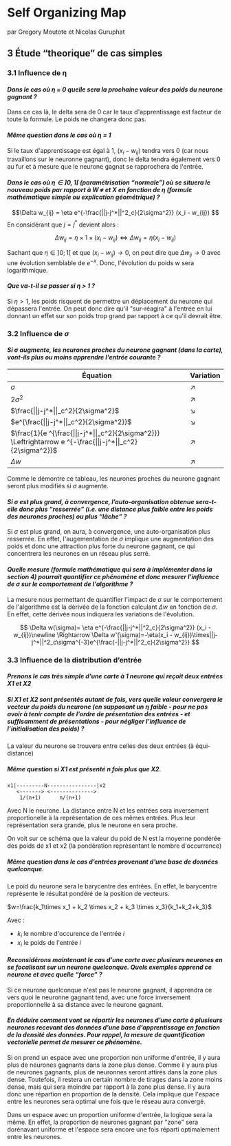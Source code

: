 # Self Organizing Map

par Gregory Moutote et Nicolas Guruphat 

## 3 Étude “theorique” de cas simples

### 3.1 Influence de η

#### *Dans le cas où η = 0 quelle sera la prochaine valeur des poids du neurone gagnant ?*

Dans ce cas là, le delta sera de 0 car le taux d'apprentissage est facteur de toute la formule. Le poids ne changera donc pas.

#### *Même question dans le cas où η = 1*

Si le taux d'apprentissage est égal à 1, $(x_i - w_{ij})$ tendra vers 0 (car nous travaillons sur le neuronne gagnant), donc le delta tendra également vers 0 au fur et à mesure que le neurone gagnat se rapprochera de l'entrée.

#### *Dans le cas où $η ∈]0, 1[$ (paramétrisation “normale”) où se situera le nouveau poids par rapport à W∗ et X en fonction de η (formule mathématique simple ou explication géométrique) ?*

$$\Delta w_{ij} = \eta e^{-\frac{||j-j^*||^2_c}{2\sigma^2}} (x_i - w_{ij})
$$
En considérant que $j = j^*$ devient alors :

$$
\Delta w_{ij} =  \eta \times 1 \times (x_i - w_{ij})
\Leftrightarrow \Delta w_{ij} = \eta (x_i - w_{ij})
$$

Sachant que $\eta \in ]0;1[$ et que $(x_i - w_{ij}) {\rightarrow} 0$, on peut dire que $\Delta w_{ij}\rightarrow 0$ avec une évolution semblable de $e^{-x}$. Donc, l'évolution du poids $w$ sera logarithmique.

#### *Que va-t-il se passer si η > 1 ?*

Si $\eta > 1$, les poids risquent de permettre un déplacement du neurone qui dépassera l'entrée. On peut donc dire qu'il "sur-réagira" à l'entrée en lui donnant un effet sur son poids trop grand par rapport à ce qu'il devrait être. 

### 3.2 Influence de $\sigma$

#### *Si $\sigma$ augmente, les neurones proches du neurone gagnant (dans la carte), vont-ils plus ou moins apprendre l'entrée courante ?*



| Équation  | Variation |
|-----------|-----------|
| $\sigma$    | $\nearrow$  |
| $2\sigma^2$ | $\nearrow$  |
| $\frac{\|\|j-j^*\|\|_c^2}{2\sigma^2}$ |$\searrow$ |
| $e^{\frac{\|\|j-j^*\|\|_c^2}{2\sigma^2}}$         | $\searrow$  |
| $\frac{1}{e ^{\frac{\|\|j-j^*\|\|_c^2}{2\sigma^2}}} \Leftrightarrow e ^{-\frac{\|\|j-j^*\|\|_c^2}{2\sigma^2}}$          | $\nearrow$  |
|   $\Delta w$         | $\nearrow$  |

Comme le démontre ce tableau, les neurones proches du neurone gagnant seront plus modifiés si $\sigma$ augmente.

#### *Si $\sigma$ est plus grand, à convergence, l’auto-organisation obtenue sera-t-elle donc plus “resserrée” (i.e. une distance plus faible entre les poids des neurones proches) ou plus “lâche” ?*

Si $\sigma$ est plus grand, on aura, à convergence, une auto-organisation plus resserrée. En effet, l'augementation de $\sigma$ implique une augmentation des poids et donc une attraction plus forte du neurone gagnant, ce qui concentrera les neurones en un réseau plus serré. 

#### *Quelle mesure (formule mathématique qui sera à implémenter dans la section 4) pourrait quantifier ce phénomène et donc mesurer l'influence de $\sigma$ sur le comportement de l'algorithme ?*

La mesure nous permettant de quantifier l'impact de $\sigma$ sur le comportement de l'algorithme est la dérivée de la fonction calculant $\Delta w$ en fonction de $\sigma$. En effet, cette dérivée nous indiquera les variations de l'évolution.

$$
\Delta w(\sigma)= \eta e^{-\frac{||j-j^*||^2_c}{2\sigma^2}} (x_i - w_{ij})\newline
\Rightarrow \Delta w'(\sigma)=-\eta(x_i - w_{ij})\times||j-j^*||^2_c\sigma^{-3}e^{\frac{-||j-j^*||^2_c}{2\sigma^2}}
$$

### 3.3 Influence de la distribution d’entrée  

#### *Prenons le cas très simple d’une carte à 1 neurone qui reçoit deux entrées X1 et X2*

##### *Si X1 et X2 sont présentés autant de fois, vers quelle valeur convergera le vecteur du poids du neurone (en supposant un $\eta$ faible - pour ne pas avoir à tenir compte de l’ordre de présentation des entrées - et suffisamment de présentations - pour négliger l’influence de l’initialisation des poids) ?*

La valeur du neurone se trouvera entre celles des deux entrées (à équi-distance)

##### *Même question si X1 est présenté n fois plus que X2.*


```
x1|---------N----------------|x2  
   <-------> <-------------->
    1/(n+1)      n/(n+1)
```

Avec N le neurone. La distance entre N et les entrées sera inversement proportionelle à la représentation de ces mêmes entrées. Plus leur représentation sera grande, plus le neurone en sera proche.

 On voit sur ce schéma que la valeur du poid de N est la moyenne pondérée des poids de x1 et x2 (la pondération représentant le nombre d'occurrence)


##### *Même question dans le cas d’entrées provenant d’une base de données quelconque.*

Le poid du neurone sera le barycentre des entrées. En effet, le barycentre représente le résultat pondéré de la position de vecteurs.

$w=\frac{k_1\times x_1 + k_2 \times x_2 + k_3 \times x_3}{k_1+k_2+k_3}$

Avec :
- $k_i$ le nombre d'occurence de l'entrée $i$ 
- $x_i$ le poids de l'entrée $i$   

#### *Reconsidérons maintenant le cas d’une carte avec plusieurs neurones en se focalisant sur un neurone quelconque. Quels exemples apprend ce neurone et avec quelle “force” ?*

Si ce neurone quelconque n'est pas le neurone gagnant, il apprendra ce vers quoi le neuronne gagnant tend, avec une force inversement proportionnelle à sa distance avec le neurone gagnant.

#### *En déduire comment vont se répartir les neurones d’une carte à plusieurs neurones recevant des données d’une base d’apprentissage en fonction de la densité des données. Pour rappel, la mesure de quantification vectorielle permet de mesurer ce phénomène.*

Si on prend un espace avec une proportion non uniforme d'entrée, il y aura plus de neurones gagnants dans la zone plus dense. Comme il y aura plus de neurones gagnants, plus de neuronnes seront attirés dans la zone plus dense. Toutefois, il restera un certain nombre de tirages dans la zone moins dense, mais qui sera moindre par rapport à la zone plus dense. Il y aura donc une répartion en proportion de la densité. Cela implique que l'espace entre les neurones sera optimal une fois que le réseau aura convergé.

Dans un espace avec un proportion uniforme d'entrée, la logique sera la même. En effet, la proportion de neurones gagnant par "zone" sera dorénavant uniforme et l'espace sera encore une fois réparti optimalement entre les neurones.